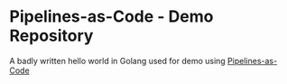 # Pipelines-as-Code - Demo Repository

A badly written hello world in Golang used for demo using [Pipelines-as-Code](https://pipelinesascode.com)

